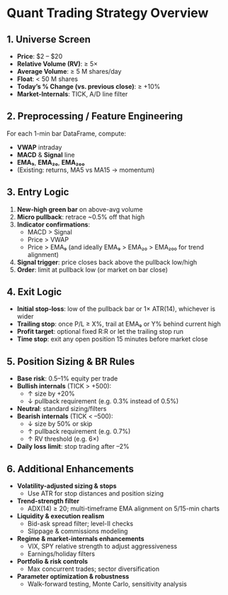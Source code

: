 # Quant Trading Strategy Overview

## 1. Universe Screen
- **Price**: $2 – $20  
- **Relative Volume (RV)**: ≥ 5×  
- **Average Volume**: ≥ 5 M shares/day  
- **Float**: < 50 M shares  
- **Today’s % Change (vs. previous close)**: ≥ +10%  
- **Market-Internals**: TICK, A/D line filter  

## 2. Preprocessing / Feature Engineering
For each 1-min bar DataFrame, compute:
- **VWAP** intraday  
- **MACD** & **Signal** line  
- **EMA₉**, **EMA₂₀**, **EMA₂₀₀**  
- (Existing: returns, MA5 vs MA15 → momentum)  

## 3. Entry Logic
1. **New-high green bar** on above-avg volume  
2. **Micro pullback**: retrace ~0.5% off that high  
3. **Indicator confirmations**:
   - MACD > Signal  
   - Price > VWAP  
   - Price > EMA₉ (and ideally EMA₉ > EMA₂₀ > EMA₂₀₀ for trend alignment)  
4. **Signal trigger**: price closes back above the pullback low/high  
5. **Order**: limit at pullback low (or market on bar close)  

## 4. Exit Logic
- **Initial stop-loss**: low of the pullback bar or 1× ATR(14), whichever is wider  
- **Trailing stop**: once P/L ≥ X%, trail at EMA₉ or Y% behind current high  
- **Profit target**: optional fixed R:R or let the trailing stop run  
- **Time stop**: exit any open position 15 minutes before market close  

## 5. Position Sizing & BR Rules
- **Base risk**: 0.5–1% equity per trade  
- **Bullish internals** (TICK > +500):  
  - ↑ size by +20%  
  - ↓ pullback requirement (e.g. 0.3% instead of 0.5%)  
- **Neutral**: standard sizing/filters  
- **Bearish internals** (TICK < –500):  
  - ↓ size by 50% or skip  
  - ↑ pullback requirement (e.g. 0.7%)  
  - ↑ RV threshold (e.g. 6×)  
- **Daily loss limit**: stop trading after –2%  

## 6. Additional Enhancements
- **Volatility-adjusted sizing & stops**  
  - Use ATR for stop distances and position sizing  
- **Trend-strength filter**  
  - ADX(14) ≥ 20; multi-timeframe EMA alignment on 5/15-min charts  
- **Liquidity & execution realism**  
  - Bid-ask spread filter; level-II checks  
  - Slippage & commissions modeling  
- **Regime & market-internals enhancements**  
  - VIX, SPY relative strength to adjust aggressiveness  
  - Earnings/holiday filters  
- **Portfolio & risk controls**  
  - Max concurrent trades; sector diversification  
- **Parameter optimization & robustness**  
  - Walk-forward testing, Monte Carlo, sensitivity analysis  
